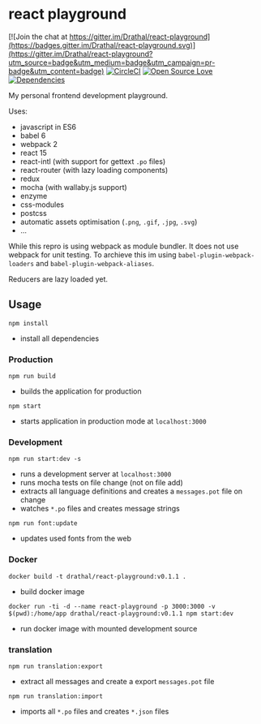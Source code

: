 # react playground

[![Join the chat at https://gitter.im/Drathal/react-playground](https://badges.gitter.im/Drathal/react-playground.svg)](https://gitter.im/Drathal/react-playground?utm_source=badge&utm_medium=badge&utm_campaign=pr-badge&utm_content=badge)
[![CircleCI](https://circleci.com/gh/Drathal/react-playground/tree/master.svg?style=shield)](https://circleci.com/gh/Drathal/react-playground/tree/master)
[![Open Source Love](https://badges.frapsoft.com/os/mit/mit.svg?v=102)](https://github.com/ellerbrock/open-source-badge/)
[![Dependencies](https://david-dm.org/Drathal/react-playground.svg)](https://david-dm.org/Drathal/react-playground)

My personal frontend development playground.

Uses:
  * javascript in ES6
  * babel 6
  * webpack 2
  * react 15
  * react-intl (with support for gettext `.po` files)
  * react-router (with lazy loading components)
  * redux
  * mocha (with wallaby.js support)
  * enzyme
  * css-modules
  * postcss
  * automatic assets optimisation (`.png`, `.gif`, `.jpg`, `.svg`)
  * ...

While this repro is using webpack as module bundler. It does not use webpack for unit testing. To archieve this im using
`babel-plugin-webpack-loaders` and `babel-plugin-webpack-aliases`.

Reducers are lazy loaded yet. 

## Usage
```shell
npm install
```
  * install all dependencies


### Production
```shell
npm run build
```
  * builds the application for production

```shell
npm start
```    
  * starts application in production mode at `localhost:3000`

### Development

```shell
npm run start:dev -s
```

  * runs a development server at `localhost:3000`
  * runs mocha tests on file change (not on file add)
  * extracts all language definitions and creates a `messages.pot` file on change
  * watches `*.po` files and creates message strings

```shell
npm run font:update
```
  * updates used fonts from the web

### Docker

```shell
docker build -t drathal/react-playground:v0.1.1 .
```

  * build docker image

```shell
docker run -ti -d --name react-playground -p 3000:3000 -v $(pwd):/home/app drathal/react-playground:v0.1.1 npm start:dev
```

  * run docker image with mounted development source

### translation

```shell
npm run translation:export
```

  * extract all messages and create a export `messages.pot` file

```shell
npm run translation:import
```

  * imports all `*.po` files and creates `*.json` files
